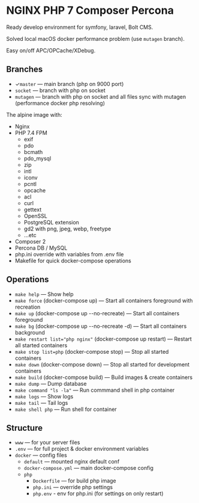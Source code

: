 NGINX PHP 7 Composer Percona
============================

Ready develop environment for symfony, laravel, Bolt CMS.

Solved local macOS docker performance problem (use `mutagen` branch).

Easy on/off APC/OPCache/XDebug.

Branches
--------
* ✓`master` — main branch (php on 9000 port)
* `socket` — branch with php on socket
* `mutagen` — branch with php on socket and all files sync with mutagen (performance docker php resolving)

The alpine image with:
* Nginx
* PHP 7.4 FPM
  * exif
  * pdo
  * bcmath
  * pdo_mysql
  * zip
  * intl
  * iconv
  * pcntl
  * opcache
  * acl
  * curl
  * gettext
  * OpenSSL
  * PostgreSQL extension
  * gd2 with png, jpeg, webp, freetype
  * ...etc
* Composer 2
* Percona DB / MySQL
* php.ini override with variables from .env file
* Makefile for quick docker-compose operations

Operations
----------
* `make help` — Show help
* `make force` (docker-compose up) — Start all containers foreground with recreation
* `make up` (docker-compose up --no-recreate) — Start all containers foreground
* `make bg` (docker-compose up --no-recreate -d) — Start all containers background
* `make restart list="php nginx"` (docker-compose up restart) — Restart all started containers
* `make stop list=php` (docker-compose stop) — Stop all started containers
* `make down` (docker-compose down) — Stop all started for development containers
* `make build` (docker-compose build) — Build images & create containers
* `make dump` — Dump database
* `make command "ls -la"` — Run commmand shell in php container
* `make logs` — Show logs
* `make tail` — Tail logs
* `make shell php` — Run shell for container

Structure
---------
* `www` — for your server files
* `.env` — for full project & docker environment variables
* `docker` — config files
  * `default` — mounted nginx default conf
  * `docker-compose.yml` — main docker-compose config
  * `php`
    * `Dockerfile` — for build php image
    * `php.ini` — override php settings
    * `php.env` - env for php.ini (for settings on only restart)
